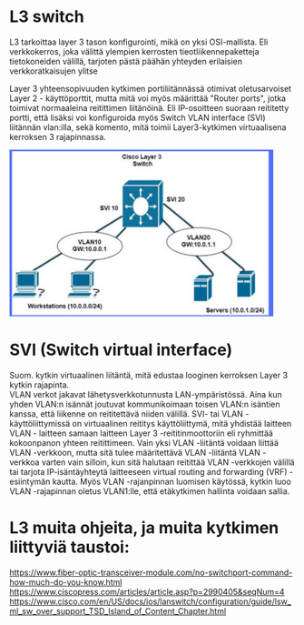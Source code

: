 # L3 switch

L3 tarkoittaa layer 3 tason konfigurointi, mikä on yksi OSI-mallista. Eli verkkokerros, joka välittä ylempien kerrosten tieotliikennepaketteja tietokoneiden välillä,
tarjoten pästä päähän yhteyden erilaisien verkkoratkaisujen ylitse

Layer 3 yhteensopivuuden kytkimen portiliitännässä otimivat oletusarvoiset Layer 2 - käyttöporttit, mutta mitä voi myös määrittää "Router ports", jotka toimivat normaaleina reitittimen liitänöinä. Eli IP-osoitteen suoraan reititetty portti, että lisäksi voi konfiguroida myös Switch VLAN interface (SVI) liitännän vlan:illa, sekä komento, mitä toimii Layer3-kytkimen virtuaalisena kerroksen 3 rajapinnassa.

![Alt text](images/L3-switchMap1.PNG?raw=true "None") <br>


# SVI (Switch virtual interface)

Suom. kytkin virtuaalinen liitäntä, mitä edustaa looginen kerroksen Layer 3 kytkin rajapinta. 
<br>
VLAN verkot jakavat lähetysverkkotunnusta LAN-ympäristössä. Aina kun yhden VLAN:n isännät joutuvat kommunikoimaan toisen VLAN:n isäntien kanssa, että liikenne on reititettävä niiden välillä. SVI- tai VLAN -käyttöliittymissä on virtuaalinen reititys käyttöliittymä, mitä yhdistää laitteen VLAN - laitteen samaan laitteen Layer 3 -reititinmoottoriin eli ryhmittää kokoonpanon yhteen reitittimeen. Vain yksi VLAN -liitäntä voidaan liittää VLAN -verkkoon, mutta sitä tulee määritettävä VLAN -liitäntä VLAN -verkkoa varten vain silloin, kun sitä halutaan reitittää VLAN -verkkojen välillä tai tarjota IP-isäntäyhteytä laitteeseen virtual routing and forwarding (VRF) - esiintymän kautta. Myös VLAN -rajanpinnan luomisen käytössä, kytkin luoo VLAN -rajapinnan oletus VLAN1:lle, että etäkytkimen hallinta voidaan sallia.

# L3 muita ohjeita, ja muita kytkimen liittyviä taustoi: <br>
https://www.fiber-optic-transceiver-module.com/no-switchport-command-how-much-do-you-know.html <br>
https://www.ciscopress.com/articles/article.asp?p=2990405&seqNum=4 <br>
https://www.cisco.com/en/US/docs/ios/lanswitch/configuration/guide/lsw_ml_sw_over_support_TSD_Island_of_Content_Chapter.html <br>
